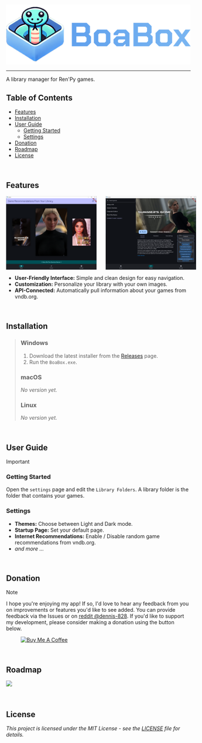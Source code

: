 


![BoaBox](https://raw.githubusercontent.com/dennis828/boabox/refs/heads/master/resources/img/docs-title.png)

---

A library manager for Ren'Py games.

## Table of Contents

- [Features](#features)
- [Installation](#installation)
- [User Guide](#user-guide)
  - [Getting Started](#getting-started)
  - [Settings](#settings)
- [Donation](#donation)
- [Roadmap](#roadmap)
- [License](#license)

<br>

## Features

<div style="display: flex; gap: 25px;">
  
  <img src="https://raw.githubusercontent.com/dennis828/boabox/refs/heads/master/resources/img/screenshot-homepage.PNG" alt="Image 1" style="width: 49%;">
  
  <img src="https://raw.githubusercontent.com/dennis828/boabox/refs/heads/master/resources/img/screenshot-library.PNG" alt="Image 2" style="width: 49%;">
</div>

- **User-Friendly Interface:** Simple and clean design for easy navigation.
- **Customization:** Personalize your library with your own images.
- **API-Connected:** Automatically pull information about your games from vndb.org.

<br>

## Installation

> ### Windows
> 1. Download the latest installer from the [Releases](https://github.com/dennis828/boabox/releases) page.
> 2. Run the `BoaBox.exe`.
>
> ### macOS
>
> *No version yet.*
> 
> ### Linux
> *No version yet.*

<br>

## User Guide

> [!IMPORTANT]  
> ### Getting Started
> Open the `settings` page and edit the `Library Folders`. A library folder is the folder that contains your games.
>
> ### Settings
> - **Themes:** Choose between Light and Dark mode.
> - **Startup Page:** Set your default page.
> - **Internet Recommendations:** Enable / Disable random game recommendations from vndb.org.
> - *and more ...*

<br>

## Donation

> [!NOTE]  
> I hope you're enjoying my app! If so, I'd love to hear any feedback from you on improvements or features you'd like to see added.
> You can provide feedback via the Issues or on [reddit @dennis-828](https://www.reddit.com/user/dennis-828/). If you'd like to support my development, please consider making a donation using the button below.

<a href="https://www.buymeacoffee.com/dennis828" target="_blank" style="margin: 40px"><img src="https://cdn.buymeacoffee.com/buttons/v2/default-blue.png" alt="Buy Me A Coffee" style="height: 60px !important;width: 217px !important;" ></a>

<br>

## Roadmap

[![](https://mermaid.ink/img/pako:eNptksFuwjAMhl8l8q6ASldGyREmTmPT2MRhysW0LmRqk8pNpzHEuy9dgRU232x__u043kNiUwIJ_X5fGaddTlIoWFpMCywVKHNMFJRrQ8oIbz-YODGmDVaUOG2NeCRkMa9dzUf6ORJhEEZSLCknrEisiKuGHA4CIcXM9xdPpe-gv7BRUOav5KcTC3y3fKqtWsDrjqSY44dl7ai6rutO4dbpQIoHm2Cuq3Mf6EFBXKBO_Qr2LanAbakgBVLB2s-roHeRWCFrXOe-HUhxrGmSJesCeTezueUmpeDmNouG4_gs0KFe_ZO6ZEyTYDL5j5xaTom77HgWeLtgm7_pIvN4GoaXcn4p1qRXAwZBlI1GF5wjdvoKG1IUj--aa2iYgzIHvzisnX3ZmQSk45p6wLbebEFmmFfeq8sUHd1r3DAW52iJ5s3aX59S7Swv2hP082V6A4dv4XDPEQ?type=png)](https://mermaid.live/edit#pako:eNptksFuwjAMhl8l8q6ASldGyREmTmPT2MRhysW0LmRqk8pNpzHEuy9dgRU232x__u043kNiUwIJ_X5fGaddTlIoWFpMCywVKHNMFJRrQ8oIbz-YODGmDVaUOG2NeCRkMa9dzUf6ORJhEEZSLCknrEisiKuGHA4CIcXM9xdPpe-gv7BRUOav5KcTC3y3fKqtWsDrjqSY44dl7ai6rutO4dbpQIoHm2Cuq3Mf6EFBXKBO_Qr2LanAbakgBVLB2s-roHeRWCFrXOe-HUhxrGmSJesCeTezueUmpeDmNouG4_gs0KFe_ZO6ZEyTYDL5j5xaTom77HgWeLtgm7_pIvN4GoaXcn4p1qRXAwZBlI1GF5wjdvoKG1IUj--aa2iYgzIHvzisnX3ZmQSk45p6wLbebEFmmFfeq8sUHd1r3DAW52iJ5s3aX59S7Swv2hP082V6A4dv4XDPEQ)

<br>

## License

*This project is licensed under the MIT License - see the [LICENSE](LICENSE) file for details.*

